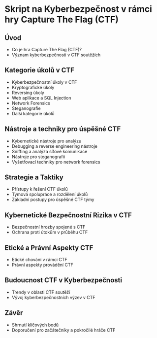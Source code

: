 # Skript na Kyberbezpečnost v rámci hry Capture The Flag (CTF)

## Úvod
- Co je hra Capture The Flag (CTF)?
- Význam kyberbezpečnosti v CTF soutěžích

## Kategorie úkolů v CTF
- Kyberbezpečnostní úkoly v CTF
- Kryptografické úkoly
- Reversing úkoly
- Web aplikace a SQL Injection
- Network Forensics
- Steganografie
- Další kategorie úkolů

## Nástroje a techniky pro úspěšné CTF
- Kybernetické nástroje pro analýzu
- Debugging a reverse engineering nástroje
- Sniffing a analýza síťové komunikace
- Nástroje pro steganografii
- Vyšetřovací techniky pro network forensics

## Strategie a Taktiky
- Přístupy k řešení CTF úkolů
- Týmová spolupráce a rozdělení úkolů
- Základní postupy pro úspěšné CTF týmy

## Kybernetické Bezpečnostní Rizika v CTF
- Bezpečnostní hrozby spojené s CTF
- Ochrana proti útokům v průběhu CTF

## Etické a Právní Aspekty CTF
- Etické chování v rámci CTF
- Právní aspekty provádění CTF

## Budoucnost CTF v Kyberbezpečnosti
- Trendy v oblasti CTF soutěží
- Vývoj kyberbezpečnostních výzev v CTF

## Závěr
- Shrnutí klíčových bodů
- Doporučení pro začátečníky a pokročilé hráče CTF
